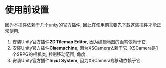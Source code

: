 # 使用前设置

因为本插件依赖于几个unity的官方插件, 因此在使用前需要先下载这些插件才能正常使用.

1. 安装Unity官方插件**2D Tilemap Editor**, 因为编辑地图的画笔依赖于它.
2. 安装Unity官方插件**Cinemachine**, 因为XSCamera依赖于它. XSCamera是1个SRPG的相机类, 控制移动范围, 角度.
3. 安装Unity官方插件**Input System**, 因为XSCamera的移动依赖于它.
